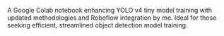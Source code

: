 A Google Colab notebook enhancing YOLO v4 tiny model training with updated methodologies and Roboflow integration by me. Ideal for those seeking efficient, streamlined object detection model training.
